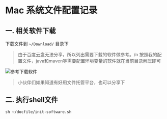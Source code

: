 # Mac 系统文件配置记录

## 一. 相关软件下载

下载文件到 `~/Download/` 目录下

> 由于百度云盘无法分享，所以列出需要下载的软件做参考。/n
> 按照我的配置文件，java和maven等需要配置环境变量的软件就在当前目录解压即可

![参考下载软件](https://images.gitee.com/uploads/images/2020/0814/144637_8ad2d0b2_4839373.png "屏幕截图.png")

> 小伙伴们如果知道有好用文件托管平台，也可以分享下

## 二. 执行shell文件

```shell
sh ~/docfile/init-software.sh
```

